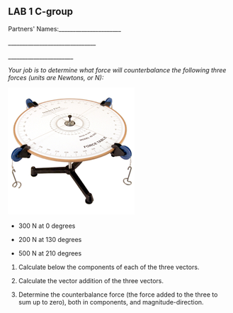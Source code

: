 ## LAB 1 C-group

Partners' Names:\_\_\_\_\_\_\_\_\_\_\_\_\_\_\_\_\_\_\_\_\_\_

\_\_\_\_\_\_\_\_\_\_\_\_\_\_\_\_\_\_\_\_\_\_\_\_\_\_\_\_\_\_\_

\_\_\_\_\_\_\_\_\_\_\_\_\_\_\_\_\_\_\_\_\_\_\_

*Your job is to determine what force will counterbalance the following
three forces (units are Newtons, or N):*

![](../force_table.png)

- 300 N at 0 degrees

- 200 N at 130 degrees

- 500 N at 210 degrees 

1. Calculate below the components of each of the three vectors.

2.  Calculate the vector addition of the three vectors.

3. Determine the counterbalance force (the force added to the three to sum
up to zero), both in components, and magnitude-direction.

